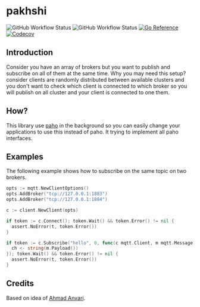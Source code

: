 # pakhshi

![GitHub Workflow Status](https://img.shields.io/github/actions/workflow/status/snapp-incubator/pakhshi/lint.yaml?label=lint&logo=github&style=flat-square&branch=main)
![GitHub Workflow Status](https://img.shields.io/github/actions/workflow/status/snapp-incubator/pakhshi/test.yaml?label=test&logo=github&style=flat-square&branch=main)
[![Go Reference](https://pkg.go.dev/badge/github.com/snapp-incubator/pakhshi.svg)](https://pkg.go.dev/github.com/snapp-incubator/pakhshi)
[![Codecov](https://img.shields.io/codecov/c/gh/snapp-incubator/pakhshi?logo=codecov&style=flat-square)](https://codecov.io/gh/snapp-incubator/pakhshi)

## Introduction

Consider you have an array of brokers but you want to publish and subscribe on all of them at the same time.
Why you may need this setup? consider clients are randomly distributed between available clusters and you don't want to check which client is connected to which
broker so you will publish on all cluster and your client is connected to one them.

## How?

This library use [paho](https://github.com/eclipse/paho.mqtt.golang) in the background so you can easily change your applications to use this instead of paho.
It trying to implement all paho interfaces.

## Examples

The following example shows how to subscribe on the same topic on two brokers.

```go
opts := mqtt.NewClientOptions()
opts.AddBroker("tcp://127.0.0.1:1883")
opts.AddBroker("tcp://127.0.0.1:1884")

c := client.NewClient(opts)

if token := c.Connect(); token.Wait() && token.Error() != nil {
  assert.NoError(t, token.Error())
}

if token := c.Subscribe("hello", 0, func(c mqtt.Client, m mqtt.Message) {
  ch <- string(m.Payload())
}); token.Wait() && token.Error() != nil {
  assert.NoError(t, token.Error())
}
```

## Credits

Based on idea of [Ahmad Anvari](https://github.com/anvari1313).
